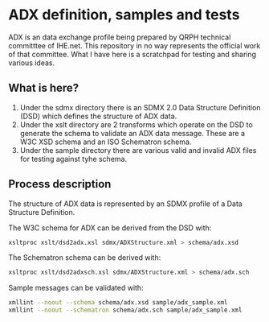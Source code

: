 # ADX definition, samples and tests

ADX is an data exchange profile being prepared by QRPH 
technical committtee of IHE.net.  This repository in no way represents
the official work of that committee.  What I have here is a scratchpad
for testing and sharing various ideas.

## What is here?
1. Under the sdmx directory there is an SDMX 2.0 Data Structure Definition (DSD)
which defines the structure of ADX data.
2. Under the xslt directory are 2 transforms which operate on the DSD to generate
the schema to validate an ADX data message. These are a W3C XSD schema and an ISO 
Schematron schema.
3. Under the sample directory there are various valid and invalid ADX files for
testing against tyhe schema.

## Process description
The structure of ADX data is represented by an SDMX profile of a Data Structure Definition.

The W3C schema for ADX can be derived from the DSD with:
```bash
xsltproc xslt/dsd2adx.xsl sdmx/ADXStructure.xml > schema/adx.xsd
```

The Schematron schema can be derived with:
```bash
xsltproc xslt/dsd2adxsch.xsl sdmx/ADXStructure.xml > schema/adx.sch
```

Sample messages can be validated with:
```bash
xmllint --noout --schema schema/adx.xsd sample/adx_sample.xml 
xmllint --noout --schematron schema/adx.sch sample/adx_sample.xml
``` 
